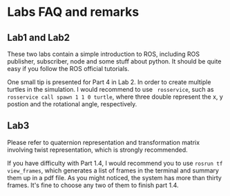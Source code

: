 # Labs FAQ and remarks

## Lab1 and Lab2
These two labs contain a simple introduction to ROS, including ROS publisher, subscriber, node and some stuff about python. It should be quite easy if you follow the ROS official tutorials.

One small tip is presented for Part 4 in Lab 2. In order to create multiple turtles in the simulation. I would recommend to use ` rosservice`, such as `rosservice call spawn 1 1 0 turtle`, where three double represent the x, y postion and the rotational angle, respectively.

## Lab3
Please refer to quaternion representation and transformation matrix involving twist representation, which is strongly recommended.

If you have difficulty with Part 1.4, I would recommend you to use `rosrun tf view_frames`, which generates a list of frames in the terminal and summary them up in a pdf file. As you might noticed, the system has more than thirty frames. It's fine to choose any two of them to finish part 1.4.
